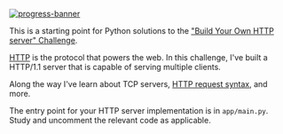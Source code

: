 [![progress-banner](https://backend.codecrafters.io/progress/http-server/ecce8491-264d-49a1-a8f8-6749b425fba9)](https://app.codecrafters.io/users/codecrafters-bot?r=2qF)

This is a starting point for Python solutions to the
["Build Your Own HTTP server" Challenge](https://app.codecrafters.io/courses/http-server/overview).

[HTTP](https://en.wikipedia.org/wiki/Hypertext_Transfer_Protocol) is the
protocol that powers the web. In this challenge, I've built a HTTP/1.1 server that is capable of serving multiple clients.

Along the way I've learn about TCP servers,
[HTTP request syntax](https://www.w3.org/Protocols/rfc2616/rfc2616-sec5.html), and more.


The entry point for your HTTP server implementation is in `app/main.py`. Study and uncomment the relevant code as applicable.

